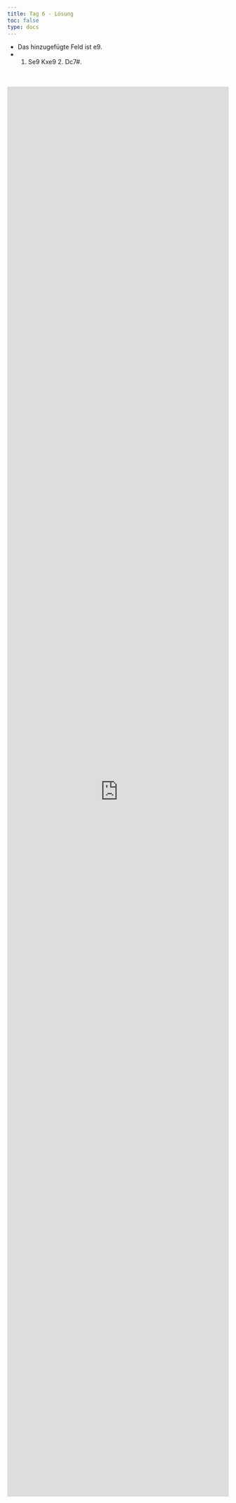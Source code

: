 ```yaml
---
title: Tag 6 - Lösung 
toc: false
type: docs
---
```


- Das hinzugefügte Feld ist e9. 
- 1. Se9 Kxe9 2. Dc7#.

<br>
<br>
<iframe 
    style="width: 100%; height: 80vh;" 
    src="https://lichess.org/study/embed/PrONOirR/4NFml2tJ" 
    frameborder="0">
</iframe> 

